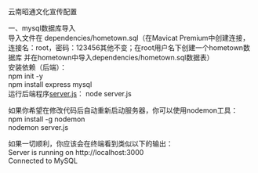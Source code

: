 云南昭通文化宣传配置

一、mysql数据库导入  
导入文件在 dependencies/hometown.sql（在Mavicat Premium中创建连接，
连接名：root，密码：123456其他不变；在root用户名下创建一个hometown数据库
并在hometown中导入dependencies/hometown.sql数据表）  
安装依赖（后端）：  
npm init -y  
npm install express mysql  
运行后端程序[server.js](js%2Fserver.js)：
node server.js  

如果你希望在修改代码后自动重新启动服务器，你可以使用nodemon工具：  
npm install -g nodemon  
nodemon server.js  

如果一切顺利，你应该会在终端看到类似以下的输出：  
Server is running on http://localhost:3000  
Connected to MySQL


